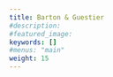 ```yaml
---
title: Barton & Guestier
#description: 
#featured_image: 
keywords: []
#menus: "main"
weight: 15
---
```



